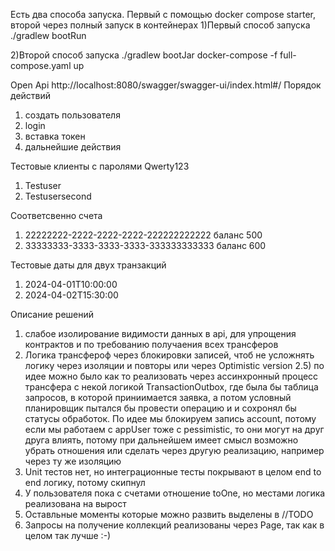 Есть два способа запуска. Первый с помощью docker compose starter, второй через полный запуск в контейнерах
1)Первый способ запуска
./gradlew bootRun


2)Второй способ запуска 
./gradlew bootJar
docker-compose -f full-compose.yaml up


Open Api
http://localhost:8080/swagger/swagger-ui/index.html#/
Порядок действий 
1) создать пользователя
2) login
3) вставка токен
4) дальнейшие действия


Тестовые клиенты с паролями Qwerty123
1) Testuser 
2) Testusersecond

Соответсвенно счета
1) 22222222-2222-2222-2222-222222222222  баланс 500
2) 33333333-3333-3333-3333-333333333333   баланс 600

Тестовые даты для двух транзакций
1) 2024-04-01T10:00:00
2) 2024-04-02T15:30:00


Описание решений
1) слабое изолирование видимости данных в api, для упрощения контрактов и по требованию получаения всех трансферов
2) Логика трансфероф через блокировки записей, чтоб не усложнять логику через изоляции и повторы или через Optimistic version
2.5) по идее можно было как то реализовать через ассинхронный процесс трансфера с некой логикой TransactionOutbox,
где была бы таблица запросов, в которой приниимается заявка, а потом условный планировщик пытался бы провести операцию и
и сохронял бы статусы обработок. По идее мы блокируем запись account, потому если мы работаем с appUser тоже с pessimistic,
то они могут на друг друга влиять, потому при дальнейшем имеет смысл возможно убрать отношения или сделать через другую реализацию,
например через ту же изоляцию
3) Unit тестов нет, но интеграционные тесты покрывают в целом end to end логику, потому скипнул
4) У пользователя пока с счетами отношение toOne, но местами логика реализована на вырост
5) Оставльные моменты которые можно развить выделены в //TODO
6) Запросы на получение коллекций реализованы через Page, так как в целом так лучше :-)
